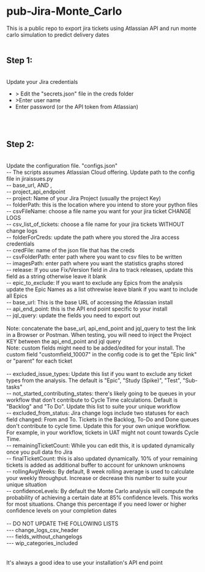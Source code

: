 # pub-Jira-Monte_Carlo
This is a public repo to export jira tickets using Atlassian API and run monte carlo simulation to predict delivery dates <br /><br />

<h2>Step 1:</h2><br />
Update your Jira credentials<br />
<ul>
<li>> Edit the "secrets.json" file in the creds folder</li>
<li>>Enter user name</li>
<li>Enter password (or the API token from Atlassian)</li>
</ul>
<br /><br />
<h2>Step 2:</h2><br />
Update the configuration file. "configs.json"<br />
-- The scripts assumes Atlassian Cloud offering. Update path to the config file in jiraissues.py<br />
-- base_url, AND , <br />
-- project_api_endpoint <br />
-- project: Name of your Jira Project (usually the project Key)<br />
-- folderPath: this is the location where you intend to store your python files<br />
-- csvFileName: choose a file name you want for your jira ticket CHANGE LOGS<br />
-- csv_list_of_tickets: choose a file name for your jira tickets WITHOUT change logs<br />
-- folderForCreds: update the path where you stored the Jira access credentials<br />
-- credFile: name of the json file that has the creds<br />
-- csvFolderPath: enter path where you want to csv files to be written<br />
-- imagesPath: enter path where you want the statistics graphs stored<br />
-- release: If you use Fix/Version field in Jira to track releases, update this field as a string otherwise leave it blank <br />
-- epic_to_exclude: If you want to exclude any Epics from the analysis update the Epic Names as a list othrewise leave blank if you want to include all Epics<br />
-- base_url: This is the base URL of accessing the Atlassian install <br />
-- api_end_point: this is the API end point specific to your install <br />
-- jql_query: update the fields you need to export out <br /> <br />
Note: concatenate the base_url, api_end_point and jql_query to test the link in a Browser or Postman. When testing, you will need to inject the Project KEY between the api_end_point and jql query<br />
Note: custom fields might need to be added/edited for your install. The custom field "customfield_10007" in the config code is to get the "Epic link" or "parent" for each ticket<br /><br />
-- excluded_issue_types: Update this list if you want to exclude any ticket types from the analysis. The default is "Epic", "Study (Spike)", "Test", "Sub-tasks"<br />
-- not_started_contributing_states: there's likely going to be queues in your workflow that don't contribute to Cycle Time calculations. Default is "Backlog" and "To Do". Update this list to suite your unique workflow<br />
-- excluded_from_status: Jira change logs include two statuses for each field changed: From and To. Tickets in the Backlog, To-Do and Done queues don't contribute to cycle time. Update this for your own unique workflow. For example, in your workflow, tickets in UAT might not count towards Cycle Time. <br />
-- remainingTicketCount: While you can edit this, it is updated dynamically once you pull data fro Jira<br />
-- finalTicketCount: this is also updated dynamically. 10% of your remaining tickets is added as additional buffer to account for unknown unknowns <br />
-- rollingAvgWeeks: By default, 8 week rolling average is used to calculate your weekly throughput. Increase or decrease this number to suite your unique situation<br />
-- confidenceLevels: By default the Monte Carlo analysis will compute the probability of achieving a certain date at 85% confidence levels. This works for most situations. Change this percentage if you need lower or higher confidence levels on your completion dates<br />
<br />
-- DO NOT UPDATE THE FOLLOWING LISTS <br />
--- change_logs_csv_header </br />
--- fields_without_changelogs<br />
--- wip_categories_included<br/><br />


<br />
It's always a good idea to use your installation's API end point
